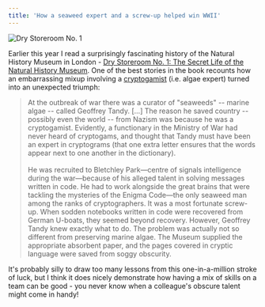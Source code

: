 ```yaml
---
title: 'How a seaweed expert and a screw-up helped win WWII'
---
```


![Dry Storeroom No. 1](/assets/images/posts/how-a-seaweed-expert-helped-win-wwii/book.jpg)

Earlier this year I read a surprisingly fascinating history of the Natural History Museum in London - [Dry Storeroom No. 1: The Secret Life of the Natural History Museum](http://www.amazon.co.uk/Dry-Store-Room-No-Natural/dp/0007209894). One of the best stories in the book recounts how an embarrassing mixup involving a [cryptogamist](http://en.wikipedia.org/wiki/Cryptogam) (i.e. algae expert) turned into an unexpected triumph:

<!-- excerpt -->

> At the outbreak of war there was a curator of "seaweeds" -- marine algae -- called Geoffrey Tandy. [...] The reason he saved country -- possibly even the world -- from Nazism was because he was a cryptogamist. Evidently, a functionary in the Ministry of War had never heard of cryptogams, and thought that Tandy must have been an expert in cryptograms (that one extra letter ensures that the words appear next to one another in the dictionary).
> <br><br>
> He was recruited to Bletchley Park—centre of signals intelligence during the war—because of his alleged talent in solving messages written in code. He had to work alongside the great brains that were tackling the mysteries of the Enigma Code—the only seaweed man among the ranks of cryptographers. It was a most fortunate screw-up. When sodden notebooks written in code were recovered from German U-boats, they seemed beyond recovery. However, Geoffrey Tandy knew exactly what to do. The problem was actually not so different from preserving marine algae. The Museum supplied the appropriate absorbent paper, and the pages covered in cryptic language were saved from soggy obscurity.

It's probably silly to draw too many lessons from this one-in-a-million stroke of luck, but I think it does nicely demonstrate how having a mix of skills on a team can be good - you never know when a colleague's obscure talent might come in handy!
